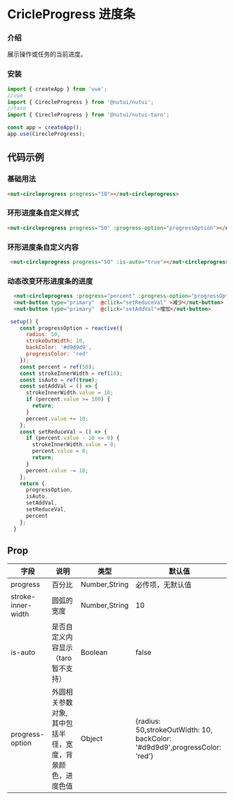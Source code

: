 # CricleProgress 进度条

### 介绍

展示操作或任务的当前进度。

### 安装

``` javascript
import { createApp } from 'vue';
//vue
import { CirecleProgress } from '@nutui/nutui';
//taro
import { CirecleProgress } from '@nutui/nutui-taro';

const app = createApp();
app.use(CirecleProgress);

```

## 代码示例

### 基础用法

```html
<nut-circleprogress progress="10"></nut-circleprogress>
```
### 环形进度条自定义样式

```html
<nut-circleprogress progress="50" :progress-option="progressOption"></nut-circleprogress>
```
### 环形进度条自定义内容

```html
 <nut-circleprogress progress="50" :is-auto="true"></nut-circleprogress>
```
### 动态改变环形进度条的进度

```html
  <nut-circleprogress :progress="percent" :progress-option="progressOption" :stroke-inner-width="strokeInnerWidth"> </nut-circleprogress>
  <nut-button type="primary"  @click="setReduceVal" >减少</nut-button>
  <nut-button type="primary"  @click="setAddVal">增加</nut-button>
```
```javascript
 setup() {
    const progressOption = reactive({
      radius: 50,
      strokeOutWidth: 10,
      backColor: '#d9d9d9',
      progressColor: 'red'
    });
    const percent = ref(50);
    const strokeInnerWidth = ref(10);
    const isAuto = ref(true);
    const setAddVal = () => {
      strokeInnerWidth.value = 10;
      if (percent.value >= 100) {
        return;
      }
      percent.value += 10;
    };
    const setReduceVal = () => {
      if (percent.value - 10 <= 0) {
        strokeInnerWidth.value = 0;
        percent.value = 0;
        return;
      }
      percent.value -= 10;
    };
    return {
      progressOption,
      isAuto,
      setAddVal,
      setReduceVal,
      percent
    };
  }
```


## Prop

| 字段 | 说明 | 类型 | 默认值
|----- | ----- | ----- | -----
| progress | 百分比 | Number,String | 必传项，无默认值
| stroke-inner-width | 圆弧的宽度 | Number,String | 10
| is-auto | 是否自定义内容显示（taro暂不支持） | Boolean | false
| progress-option | 外圆相关参数对象,其中包括半径，宽度，背景颜色，进度色值 | Object | {radius: 50,strokeOutWidth: 10, backColor: '#d9d9d9',progressColor: 'red'}

